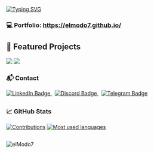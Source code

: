 [![Typing SVG](http://readme-typing-svg.herokuapp.com?size=24&center=true&vCenter=true&lines=FullStack+Developer;Process+Automation;Networking+Enthusiast;DevOps;Cybersecurity+Advocate;Reverse+Engineer)](https://git.io/typing-svg)

### 💻 Portfolio: https://elmodo7.github.io/

## 🚀 Featured Projects

[<img src="https://github-readme-stats.vercel.app/api/pin/?username=elModo7&repo=SSH_Tunnel_Manager&theme=nightowl">](https://github.com/elModo7/SSH_Tunnel_Manager)
[<img src="https://github-readme-stats.vercel.app/api/pin/?username=elModo7&repo=WakeOnLan-Web-API&theme=radical">](https://github.com/elModo7/WakeOnLAN-Web-API)

### 📬 Contact
<div>
  <a href="https://www.linkedin.com/in/victor-smp/">
      <img src="https://img.shields.io/badge/LinkedIn-blue?style=for-the-badge&logo=invision&logoColor=white" alt="LinkedIn Badge"/>
  </a>&nbsp;
  <a href="https://discord.com/invite/stu2vkJ">
      <img src="https://img.shields.io/badge/Discord-blue?style=for-the-badge&logo=discord&logoColor=white" alt="Discord Badge"/>
  </a>&nbsp;
  <a href="[https://discord.com/invite/stu2vkJ](https://t.me/victor_smp)">
      <img src="https://img.shields.io/badge/Telegram-blue?style=for-the-badge&logo=telegram&logoColor=white" alt="Telegram Badge"/>
  </a>
</div>

##
### 📈 GitHub Stats

[![Contributions](https://github-readme-stats.vercel.app/api?username=elModo7&show_icons=true&hide=issues&rank_icon=percentile&include_all_commits=true&bg_color=30,e96443,904e95\&title_color=fff\&text_color=fff)](https://github.com/anuraghazra/github-readme-stats)
[![Most used languages](https://github-readme-stats.vercel.app/api/top-langs/?username=elModo7&layout=compact&theme=nightowl)](https://github.com/anuraghazra/github-readme-stats)


##
<p align="left"> 
  <img src="https://komarev.com/ghpvc/?username=elModo7&label=Profile%20views&color=0e75b6&style=flat" alt="elModo7" /> 
</p>
